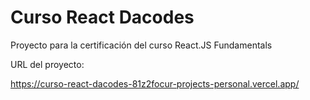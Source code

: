# Curso React Dacodes

Proyecto para la certificación del curso React.JS Fundamentals

URL del proyecto:

https://curso-react-dacodes-81z2focur-projects-personal.vercel.app/
